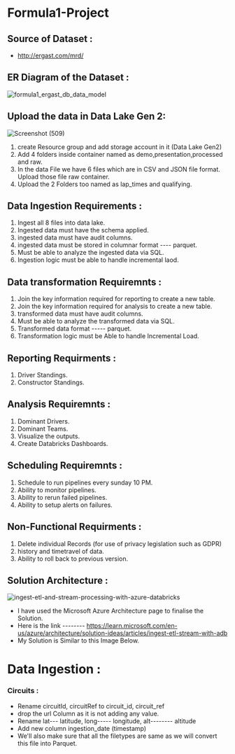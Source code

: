 # Formula1-Project

## Source of Dataset :
- http://ergast.com/mrd/

## ER Diagram of the Dataset :
![formula1_ergast_db_data_model](https://github.com/shekharj21/shekharj21/assets/54074505/992030b0-d5e0-447d-a388-fa5ee8adc640)

## Upload the data in Data Lake Gen 2:
![Screenshot (509)](https://github.com/shekharj21/shekharj21/assets/54074505/849e7cc2-341f-4b8e-88e2-b0a78f059458)

1. create Resource group and add storage account in it (Data Lake Gen2)
2. Add 4 folders inside container named as demo,presentation,processed and raw.
3. In the data File we have 6 files which are in CSV and JSON file format. Upload those file raw container.
4. Upload the 2 Folders too named as lap_times and qualifying.

## Data Ingestion Requirements :
1. Ingest all 8 files into data lake.
2. Ingested data must have the schema applied.
3. ingested data must have audit columns.
4. ingested data must be stored in columnar format ---- parquet.
5. Must be able to analyze the ingested data via SQL.
6. Ingestion logic must be able to handle incremental laod.


## Data transformation Requiremnts :
1. Join the key information required for reporting to create a new table.
2. Join the key information required for analysis to create a new table.
3. transformed data must have audit columns.
4. Must be able to analyze the transformed data via SQL.
5. Transformed data format ----- parquet.
6. Transformation logic must be Able to handle Incremental Load.


## Reporting Requirments :
1. Driver Standings.
2. Constructor Standings.

## Analysis Requiremnts :
1. Dominant Drivers.
2. Dominant Teams.
3. Visualize the outputs.
4. Create Databricks Dashboards.

## Scheduling Requiremnts :
1. Schedule to run pipelines every sunday 10 PM.
2. Ability to monitor pipelines.
3. Ability to rerun failed pipelines.
4. Ability to setup alerts on failures.

## Non-Functional Requirments :
1. Delete individual Records (for use of privacy legislation such as GDPR)
2. history and timetravel of data.
3. Ability to roll back to previous version.

## Solution Architecture :
 ![ingest-etl-and-stream-processing-with-azure-databricks](https://github.com/shekharj21/shekharj21/assets/54074505/ef86453b-4259-4446-a09d-f09f383650d0)
- I have used the Microsoft Azure Architecture page to finalise the Solution.
- Here is the link -------- https://learn.microsoft.com/en-us/azure/architecture/solution-ideas/articles/ingest-etl-stream-with-adb
- My Solution is Similar to this Image Below.
 


# Data Ingestion :
### Circuits :
- Rename circuitId, circuitRef to circuit_id, circuit_ref
- drop the url Column as it is not adding any value.
- Rename lat--- latitude, long----- longitude, alt-------- altitude
- Add new column ingestion_date (timestamp)
- We'll also make sure that all the filetypes are same as we will convert this file into Parquet.
